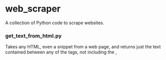 # web_scraper

A collection of Python code to scrape websites.

### get_text_from_html.py
Takes any HTML, even a snippet from a web page,
and returns just the text contained between any of the tags,
not including the <head>, <style>, and <script> sections.

### get_text_from_infobox.py
Given the HTML of a Wikipedia page about a song,
and given an attribute, it will search the Wikipedia infobox
for the attribute and return the value.

### get_links_to_years.py
Given the HTML of a Wikipedia page about Billboard Top Songs in Year X,
it will print the link to all other similar pages.


